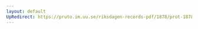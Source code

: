 ```yaml
---
layout: default
UpRedirect: https://pruto.im.uu.se/riksdagen-records-pdf/1878/prot-1878--ak--012/prot-1878--ak--012_033.pdf
---
```

